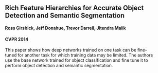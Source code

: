 ## Rich Feature Hierarchies for Accurate Object Detection and Semantic Segmentation

#### Ross Girshick, Jeff Donahue, Trevor Darrell, Jitendra Malik

#### CVPR 2014

This paper shows how deep networks trained on one task can be fine-tuned for another task for which training data may be limited. The authors use the base network trained for object classification and fine tune it to perform object detection and semantic segmentation.